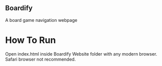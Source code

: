 ## Boardify 
A board game navigation webpage

# How To Run
Open index.html inside Boardify Website folder with any modern browser. Safari browser not recommended.
